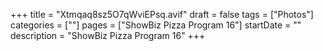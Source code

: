 +++
title = "Xtmqaq8sz5O7qWviEPsq.avif"
draft = false
tags = ["Photos"]
categories = [""]
pages = ["ShowBiz Pizza Program 16"]
startDate = ""
description = "ShowBiz Pizza Program 16"
+++
